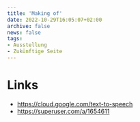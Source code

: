 ```yaml
---
title: 'Making of'
date: 2022-10-29T16:05:07+02:00
archive: false
news: false
tags:
- Ausstellung
- Zukünftige Seite
---
```


# Links
 * https://cloud.google.com/text-to-speech
 * https://superuser.com/a/1654611
